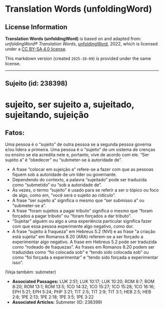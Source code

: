 # Translation Words (unfoldingWord)

## License Information

**Translation Words (unfoldingWord)** is based on and adapted from: _unfoldingWord® Translation Words_, [unfoldingWord](https://unfoldingword.org/utw), 2022, which is licensed under a [CC BY-SA 4.0 license](https://creativecommons.org/licenses/by-sa/4.0/legalcode.en).

This markdown version (created `2025-10-09`) is provided under the same license.



--------------------------------

## Sujeito (id: 238398)

sujeito, ser sujeito a, sujeitado, sujeitando, sujeição
=======================================================

Fatos:
------

Uma pessoa é o “sujeito” de outra pessoa se a segunda pessoa governa e/ou lidera a primeira. Uma pessoa é o “sujeito” de um sistema de crenças ou ensino se ela acredita nele e, portanto, vive de acordo com ele. “Ser sujeito a” é “obedecer” ou “submeter\-se à autoridade de”.

* A frase “colocar em sujeição a” refere\-se a fazer com que as pessoas fiquem sob a autoridade de um líder ou governante.
* Dependendo do contexto, a palavra “sujeitado” pode ser traduzida como “submetido” ou “sob a autoridade de”.
* Às vezes, o termo “sujeito” é usado para se referir a ser o tópico ou foco de algo, como em, “você será o sujeito ao ridículo”.
* A frase “ser sujeito a” significa o mesmo que “ser submisso a” ou “submeter\-se a”.
* A frase “foram sujeitos a pagar tributo” significa o mesmo que “foram forçados a pagar tributo” ou “foram forçados a dar tributo”.
* “Sujeitar” alguém ou algo a uma experiência particular significa fazer com que essa pessoa experimente algo negativo, como dor.
* A frase “sujeito à fraqueza” em Hebreus 5\.2 (NVI) e as frase "a criação está sujeita" em Romanos 8\.20 (ARA) referem\-se a ser forçado a experimentar algo negativo. A frase em Hebreus 5\.2 pode ser traduzida como “rodeado de fraquezas”. As frases em Romanos 8\.20 podem ser traduzidas como “foi colocada sob” e “tendo sido colocada sob” ou como “foi forçada a experimentar” e “tendo sido forçada a experimentar isso”.

(Veja também: submeter)

* **Associated Passages:** LUK 2:51; LUK 10:17; LUK 10:20; ROM 8:7; ROM 8:20; ROM 13:1; ROM 13:5; 1CO 14:32; 1CO 15:27; 1CO 15:28; 1CO 16:16; EPH 5:21; EPH 5:24; PHP 3:21; TIT 2:5; TIT 2:9; TIT 3:1; HEB 2:5; HEB 2:8; 1PE 2:13; 1PE 2:18; 1PE 3:5; 1PE 3:22
* **Associated Articles:** Submeter (ID: 238399)

